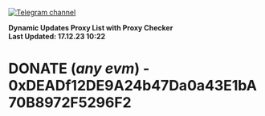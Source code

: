 [![Telegram channel](https://img.shields.io/endpoint?url=https://runkit.io/damiankrawczyk/telegram-badge/branches/master?url=https://t.me/n4z4v0d)](https://t.me/n4z4v0d) 

**Dynamic Updates Proxy List with Proxy Checker**  
**Last Updated: 17.12.23 10:22**

# DONATE (_any evm_) - 0xDEADf12DE9A24b47Da0a43E1bA70B8972F5296F2
